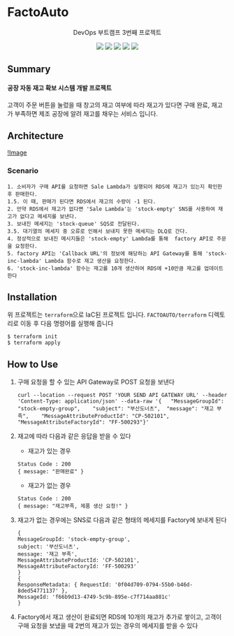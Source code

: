 # FactoAuto

<div align="center">
<p>DevOps 부트캠프 3번째 프로젝트</p>
<img src="https://img.shields.io/badge/AmazonAWS-232F3E?style=flat-square&logo=AmazonAWS&logoColor=white"/>
<img src="https://img.shields.io/badge/Node.js-339933?style=flat-square&logo=Node.js&logoColor=white"/>
<img src="https://img.shields.io/badge/MySQL-4479A1?style=flat-square&logo=MySQL&logoColor=white"/>
<img src="https://img.shields.io/badge/AWSLambda-FF9900?style=flat-square&logo=AWSLambda&logoColor=white"/>
<img src="https://img.shields.io/badge/Terraform-7B42BC?style=flat-square&logo=Terraform&logoColor=white"/>
</div>

## Summary

#### 공장 자동 재고 확보 시스템 개발 프로젝트
고객이 주문 버튼을 눌렀을 때 창고의 재고 여부에 따라 재고가 있다면 구매 완료, 재고가 부족하면 제조 공장에 알려 재고를 채우는 서비스 입니다.

## Architecture

[!Image](https://github.com/seongahpark/FactoAuto/blob/main/%08FACTOAUTO_Architecture.png)

### Scenario

```
1. 소비자가 구매 API를 요청하면 Sale Lambda가 실행되어 RDS에 재고가 있는지 확인한 후 판매한다. 
1.5. 이 때, 판매가 된다면 RDS에서 재고의 수량이 -1 된다.
2. 만약 RDS에서 재고가 없다면 'Sale Lambda'는 'stock-empty' SNS를 사용하여 재고가 없다고 메세지를 보낸다.
3. 보내진 메세지는 'stock-queue' SQS로 전달된다.
3.5. 대기열의 메세지 중 오류로 인해서 보내지 못한 메세지는 DLQ로 간다. 
4. 정상적으로 보내진 메시지들은 'stock-empty' Lambda를 통해  factory API로 주문을 요청한다.
5. factory API는 'Callback URL'의 정보에 해당하는 API Gateway를 통해 'stock-inc-lambda' Lambda 함수로 재고 생산을 요청한다.
6. 'stock-inc-lambda' 함수는 재고를 10개 생산하여 RDS에 +10만큼 재고를 업데이트한다
```

## Installation

위 프로젝트는 `terraform`으로 IaC된 프로젝트 입니다.
`FACTOAUTO/terraform` 디렉토리로 이동 후 다음 명령어를 실행해 줍니다

```shell
$ terraform init
$ terraform apply
```

## How to Use

1. 구매 요청을 할 수 있는 API Gateway로 POST 요청을 보낸다

    ```
    curl --location --request POST 'YOUR SEND API GATEWAY URL' --header 'Content-Type: application/json' --data-raw '{   "MessageGroupId": "stock-empty-group",    "subject": "부산도너츠",  "message": "재고 부족",    "MessageAttributeProductId": "CP-502101",    "MessageAttributeFactoryId": "FF-500293"}'
    ```

2. 재고에 따라 다음과 같은 응답을 받을 수 있다
    - 재고가 있는 경우
    ```
    Status Code : 200
    { message: "판매완료" }
    ```
    - 재고가 없는 경우
    ```
    Status Code : 200
    { message: "재고부족, 제품 생산 요청!" }
    ```

3. 재고가 없는 경우에는 SNS로 다음과 같은 형태의 메세지를 Factory에 보내게 된다
    ```
    {
    MessageGroupId: 'stock-empty-group',
    subject: '부산도너츠',
    message: '재고 부족',
    MessageAttributeProductId: 'CP-502101',
    MessageAttributeFactoryId: 'FF-500293'
    }
    {
    ResponseMetadata: { RequestId: '0f04d709-0794-55b0-b46d-8ded54771137' },
    MessageId: 'f66b9d13-4749-5c9b-895e-c7f714aa881c'
    }
    ```

4. Factory에서 재고 생산이 완료되면 RDS에 10개의 재고가 추가로 쌓이고, 고객이 구매 요청을 보냈을 때 2번의 재고가 있는 경우의 메세지를 받을 수 있다